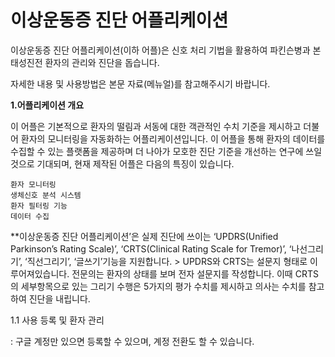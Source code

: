 # 이상운동증 진단 어플리케이션

이상운동증 진단 어플리케이션(이하 어플)은 신호 처리 기법을 활용하여 파킨슨병과 본태성진전 환자의 관리와 진단을 돕습니다.

자세한 내용 및 사용방법은 본문 자료(메뉴얼)를 참고해주시기 바랍니다.

**1.어플리케이션 개요**

이 어플은 기본적으로 환자의 떨림과 서동에 대한 객관적인 수치 기준을 제시하고 더불어 환자의 모니터링을 자동화하는 어플리케이션입니다. 이 어플을 통해 환자의 데이터를 수집할 수 있는 플랫폼을 제공하며 더 나아가 모호한 진단 기준을 개선하는 연구에 쓰일 것으로 기대되며, 현재 제작된 어플은 다음의 특징이 있습니다.

	환자 모니터링
	생체신호 분석 시스템
	환자 필터링 기능
	데이터 수집

**이상운동증 진단 어플리케이션’은 실제 진단에 쓰이는 ‘UPDRS(Unified Parkinson’s Rating Scale)’, ‘CRTS(Clinical Rating Scale for Tremor)’, ‘나선그리기’, ‘직선그리기’, ‘글쓰기’기능을 지원합니다. > UPDRS와 CRTS는 설문지 형태로 이루어져있습니다. 전문의는 환자의 상태를 보며 전자 설문지를 작성합니다. 이때 CRTS의 세부항목으로 있는 그리기 수행은 5가지의 평가 수치를 제시하고 의사는 수치를 참고하여 진단을 내립니다.

1.1 사용 등록 및 환자 관리

: 구글 계정만 있으면 등록할 수 있으며, 계정 전환도 할 수 있습니다.
